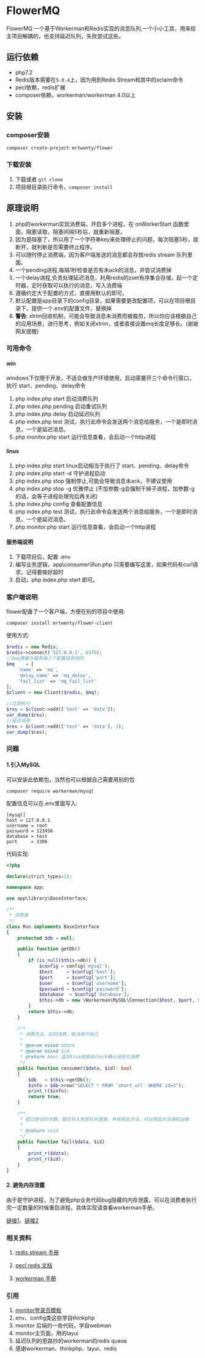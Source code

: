 # FlowerMQ

FlowerMQ 一个基于Workerman和Redis实现的消息队列,一个小小工具，用来给主项目解耦的，也支持延迟队列，失败尝试这些。

## 运行依赖

- php7.2
- Redis版本需要在`5.0.4`上，因为用到Redis Stream和其中的xclaim命令
- pecl依赖，redis扩展
- composer依赖，workerman/workerman 4.0以上

## 安装

### composer安装

```shell
composer create-project mrtwenty/flower
```

### 下载安装

1. 下载或者 `git clone`
2. 项目根目录执行命令，`composer install`

## 原理说明

1. php的workerman实现消费端，开启多个进程，在 onWorkerStart 函数里面，阻塞读取，阻塞间隔5秒后，就重新阻塞，
2. 因为是阻塞了，所以用了一个字符串key来处理停止的问题，每次阻塞5秒，就断开，就判断是否需要终止程序。
3. 可以随时停止消费端，因为客户端发送的消息都会存放redis stream 队列里面。
4. 一个pending进程,每隔1秒检查是否有未ack的消息，并尝试消费掉
5. 一个delay进程,负责处理延迟消息，利用redis的zset有序集合存储，起一个定时器，定时获取可以执行的消息，写入消费端
6. 遵循约定大于配置的方式，直接用默认的即可。
7. 默认配置是app目录下的config目录，如果需要更改配置项，可以在项目根目录下，提供一个.env的配置文件，替换掉
8. **警告**: xtrim回收机制，可能会导致消息未消费而被裁剪，所以你应该根据自己的应用场景，进行思考，例如关闭xtrim，或者直接设置mq长度足够长。(谢谢网友提醒)

### 可用命令

#### win

windows下仅限于开发，不适合做生产环境使用，启动需要开三个命令行窗口，执行 start、pending、delay命令

1. php index.php start           启动消费队列
2. php index.php pending     启动重试队列
3. php index.php delay          启动延迟队列
4. php index.php test             测试，执行此命令会发送两个消息给服务，一个是即时消息，一个是延迟消息。
5. php monitor.php start      运行信息查看，会启动一个http进程

#### linux

1. php index.php start        linux启动相当于执行了 start、pending、delay命令
1. php index.php start -d   守护进程启动 
2. php index.php stop         强制停止,可能会导致消息未ack，不建议使用
3. php index.php stop -g     优雅停止 (不加参数-g会强制干掉子进程，加参数-g的话，会等子进程处理完后再关闭)
4. php index.php config     查看配置信息
5. php index.php test         测试，执行此命令会发送两个消息给服务，一个是即时消息，一个是延迟消息。
6. php monitor.php start      运行信息查看，会启动一个http进程

#### 服务端说明

1. 下载项目后，配置 .env 
2. 编写业务逻辑，app\consumer\Run.php 只需要编写这里，如果代码有curl请求，记得要做好超时
3. 启动，php index.php start 即可。

### 客户端说明

flower配备了一个客户端，方便在别的项目中使用:

```shell
composer install mrtwenty/flower-client
```

使用方式:

```php
$redis = new Redis;
$redis->connect('127.0.0.1', 6379);
//$mq需要与服务端三个配置信息相同
$mq    = [
    'name' => 'mq',
    'delay_name' => 'mq_delay',
    'fail_list' => 'mq_fail_list'
];
$client = new Client($redis, $mq);

//立即执行
$res = $client->add(['test' => 'data']);
var_dump($res);
//延迟消息
$res = $client->add(['test' => 'data'], 3);
var_dump($res);
```

### 问题

#### 1.引入MySQL

可以安装此依赖包，当然也可以根据自己需要用别的包

```shell
composer require workerman/mysql
```

配置信息可以在.env里面写入: 

```shell
[mysql]
host = 127.0.0.1
username = root
password = 123456
database = test
port     = 3306
```

代码实现:

```php
<?php

declare(strict_types=1);

namespace app;

use app\library\BaseInterface;

/**
 * 消费类
 */
class Run implements BaseInterface
{
    protected $db = null;

    public function getDb()
    {
        if (is_null($this->db)) {
            $config = config('mysql');
            $host     = $config['host'];
            $port     = $config['port'];
            $user     = $config['username'];
            $password = $config['password'];
            $database  = $config['database'];
            $this->db = new \Workerman\MySQL\Connection($host, $port, $user, $password, $database);
        }
        return $this->db;
    }

    /**
     * 消费方法，如何消费，取决用户自己
     *
     * @param mixed $data
     * @param mixed $id
     * @return bool 返回true就会执行ack确认消息已消费
     */
    public function consumer($data, $id): bool
    {
        $db   = $this->getDb();
        $info = $db->row("SELECT * FROM `short_url` WHERE id=3");
        print_r($info);
        return true;
    }

    /**
     * 超过尝试的次数，就会写入失败队列里面，并调用此方法，可以用此方法通知运维
     *
     * @return void
     */
    public function fail($data, $id)
    {
        print_r($data);
        print_r($id);
    }
}
```
#### 2. 避免内存泄露

由于是守护进程，为了避免php业务代码bug隐藏的内存泄露，可以在消费者执行完一定数量的时候重启进程。具体实现请查看workerman手册。

[链接1](https://www.workerman.net/doc/workerman/worker/stop-all.html)、[链接2](https://www.workerman.net/doc/workerman/faq/max-requests.html)

### 相关资料

1. [redis stream 手册](http://www.redis.cn/commands/xack.html)

2. [pecl redis 文档](https://github.com/phpredis/phpredis)

3. [workerman 手册](https://www.workerman.net/doc/workerman/)

### 引用
1. [monitor登录页模板](https://gitee.com/suiboyu/front_page_effect_collection)
2. env、config类这些学自thinkphp
3. monitor 后端的一些代码，学自webman
4. monitor主页面，用的layui
4. 延迟队列的思路抄的workerman的redis queue
4. 感谢workerman、thinkphp、layui、redis



